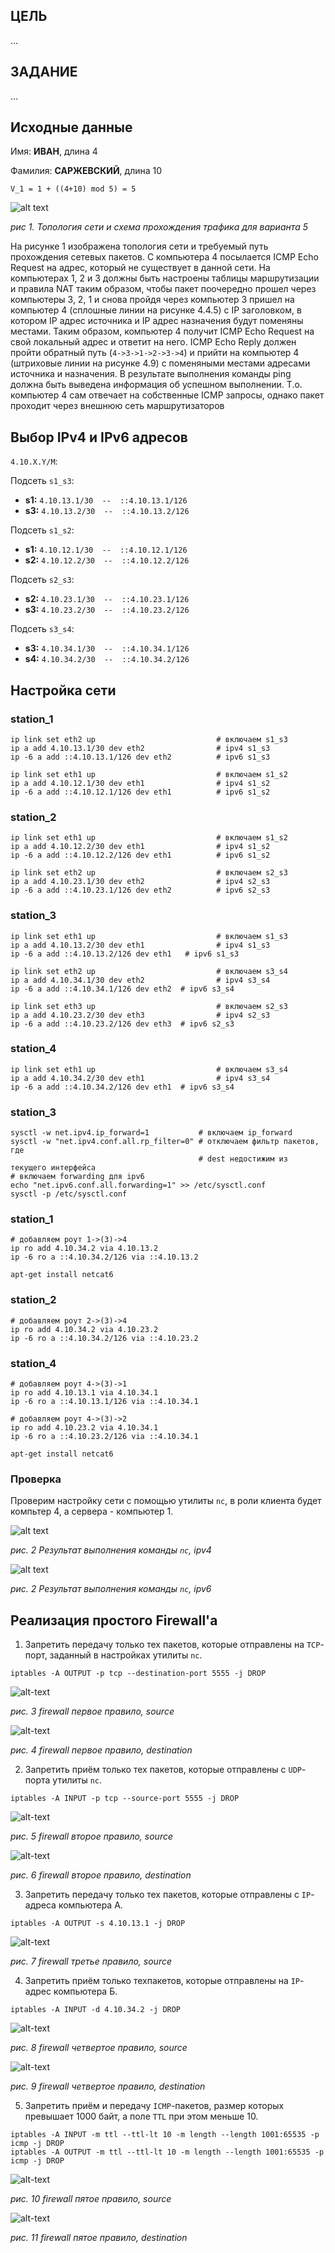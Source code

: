## ЦЕЛЬ
...

## ЗАДАНИЕ
...

## Исходные данные
Имя: **ИВАН**, длина 4

Фамилия: **САРЖЕВСКИЙ**, длина 10

`V_1 = 1 + ((4+10) mod 5) = 5`

![alt text](images/varik.png)

_рис 1. Топология сети и схема прохождения трафика для варианта 5_

На рисунке 1 изображена топология сети и требуемый путь прохождения сетевых пакетов. С компьютера 4 посылается ICMP Echo Request на адрес, который не существует в данной сети. На компьютерах 1, 2 и 3 должны быть настроены таблицы маршрутизации и правила NAT таким образом, чтобы пакет поочередно прошел через компьютеры 3, 2, 1 и снова пройдя через компьютер 3 пришел на компьютер 4 (сплошные линии на рисунке 4.4.5) с IP заголовком, в котором IP адрес источника и IP адрес назначения будут поменяны местами. Таким образом, компьютер 4 получит ICMP Echo Request на свой локальный адрес и ответит на него. ICMP Echo Reply должен пройти обратный путь (`4->3->1->2->3->4`) и прийти на компьютер 4 (штриховые линии на рисунке 4.9) с поменяными местами адресами источника и назначения. В результате выполнения команды ping должна быть выведена информация об успешном выполнении. Т.о. компьютер 4 сам отвечает на собственные ICMP запросы, однако пакет проходит через внешнюю сеть маршрутизаторов

## Выбор IPv4 и IPv6 адресов

`4.10.X.Y/M`:

Подсеть `s1_s3`:
* **s1:** `4.10.13.1/30  --  ::4.10.13.1/126`
* **s3:** `4.10.13.2/30  --  ::4.10.13.2/126`

Подсеть `s1_s2`:
* **s1:** `4.10.12.1/30  --  ::4.10.12.1/126`
* **s2:** `4.10.12.2/30  --  ::4.10.12.2/126`

Подсеть `s2_s3`:
* **s2:** `4.10.23.1/30  --  ::4.10.23.1/126`
* **s3:** `4.10.23.2/30  --  ::4.10.23.2/126`

Подсеть `s3_s4`:
* **s3:** `4.10.34.1/30  --  ::4.10.34.1/126`
* **s4:** `4.10.34.2/30  --  ::4.10.34.2/126`

## Настройка сети

### station_1
```
ip link set eth2 up                           # включаем s1_s3
ip a add 4.10.13.1/30 dev eth2                # ipv4 s1_s3
ip -6 a add ::4.10.13.1/126 dev eth2          # ipv6 s1_s3

ip link set eth1 up                           # включаем s1_s2
ip a add 4.10.12.1/30 dev eth1                # ipv4 s1_s2
ip -6 a add ::4.10.12.1/126 dev eth1          # ipv6 s1_s2
```

### station_2
```
ip link set eth1 up                           # включаем s1_s2
ip a add 4.10.12.2/30 dev eth1                # ipv4 s1_s2
ip -6 a add ::4.10.12.2/126 dev eth1          # ipv6 s1_s2

ip link set eth2 up                           # включаем s2_s3
ip a add 4.10.23.1/30 dev eth2                # ipv4 s2_s3
ip -6 a add ::4.10.23.1/126 dev eth2          # ipv6 s2_s3
```

### station_3
```
ip link set eth1 up                           # включаем s1_s3
ip a add 4.10.13.2/30 dev eth1                # ipv4 s1_s3
ip -6 a add ::4.10.13.2/126 dev eth1   # ipv6 s1_s3

ip link set eth2 up                           # включаем s3_s4
ip a add 4.10.34.1/30 dev eth2                # ipv4 s3_s4
ip -6 a add ::4.10.34.1/126 dev eth2  # ipv6 s3_s4

ip link set eth3 up                           # включаем s2_s3
ip a add 4.10.23.2/30 dev eth3                # ipv4 s2_s3
ip -6 a add ::4.10.23.2/126 dev eth3  # ipv6 s2_s3
```

### station_4
```
ip link set eth1 up                           # включаем s3_s4
ip a add 4.10.34.2/30 dev eth1                # ipv4 s3_s4
ip -6 a add ::4.10.34.2/126 dev eth1  # ipv6 s3_s4
```

### station_3
```
sysctl -w net.ipv4.ip_forward=1           # включаем ip_forward
sysctl -w "net.ipv4.conf.all.rp_filter=0" # отключаем фильтр пакетов, где
                                          # dest недостижим из текущего интерфейса
# включаем forwarding для ipv6
echo "net.ipv6.conf.all.forwarding=1" >> /etc/sysctl.conf
sysctl -p /etc/sysctl.conf
```

### station_1
```
# добавляем роут 1->(3)->4
ip ro add 4.10.34.2 via 4.10.13.2
ip -6 ro a ::4.10.34.2/126 via ::4.10.13.2

apt-get install netcat6
```

### station_2
```
# добавляем роут 2->(3)->4
ip ro add 4.10.34.2 via 4.10.23.2
ip -6 ro a ::4.10.34.2/126 via ::4.10.23.2
```

### station_4
```
# добавляем роут 4->(3)->1
ip ro add 4.10.13.1 via 4.10.34.1
ip -6 ro a ::4.10.13.1/126 via ::4.10.34.1

# добавляем роут 4->(3)->2
ip ro add 4.10.23.2 via 4.10.34.1
ip -6 ro a ::4.10.23.2/126 via ::4.10.34.1

apt-get install netcat6
```

### Проверка

Проверим настройку сети с помощью утилиты `nc`, в роли клиента будет
компьтер 4, а сервера - компьютер 1.

![alt text](images/first_task.png)

_рис. 2 Результат выполнения команды `nc`, ipv4_

![alt text](images/first_task_ipv6.png)

_рис. 2 Результат выполнения команды `nc`, ipv6_

## Реализация простого Firewall'а

1. Запретить передачу только тех пакетов, которые отправлены на `TCP`-порт,
заданный в настройках утилиты `nc`.

```
iptables -A OUTPUT -p tcp --destination-port 5555 -j DROP
```

![alt-text](images/firewall_1_src.png)

_рис. 3 firewall первое правило, source_

![alt-text](images/firewall_1_dst.png)

_рис. 4 firewall первое правило, destination_

2. Запретить приём только тех пакетов, которые отправлены с `UDP`-порта утилиты `nc`.

```
iptables -A INPUT -p tcp --source-port 5555 -j DROP
```

![alt-text](images/firewall_2_src.png)

_рис. 5 firewall второе правило, source_

![alt-text](images/firewall_2_dst.png)

_рис. 6 firewall второе правило, destination_

3. Запретить передачу только тех пакетов, которые отправлены с `IP`-адреса компьютера А.

```
iptables -A OUTPUT -s 4.10.13.1 -j DROP
```

![alt-text](images/firewall_3_src.png)

_рис. 7 firewall третье правило, source_

4. Запретить  приём  только  техпакетов,  которые  отправлены  на  `IP`-адрес компьютера Б.

```
iptables -A INPUT -d 4.10.34.2 -j DROP
```

![alt-text](images/firewall_4_src.png)

_рис. 8 firewall четвертое правило, source_

![alt-text](images/firewall_4_dst.png)

_рис. 9 firewall четвертое правило, destination_

5. Запретить  приём  и  передачу `ICMP`-пакетов,  размер  которых превышает 1000 байт, а поле
`TTL` при этом меньше 10.

```
iptables -A INPUT -m ttl --ttl-lt 10 -m length --length 1001:65535 -p icmp -j DROP
iptables -A OUTPUT -m ttl --ttl-lt 10 -m length --length 1001:65535 -p icmp -j DROP
```

![alt-text](images/firewall_5_src.png)

_рис. 10 firewall пятое правило, source_

![alt-text](images/firewall_5_dst.png)

_рис. 11 firewall пятое правило, destination_